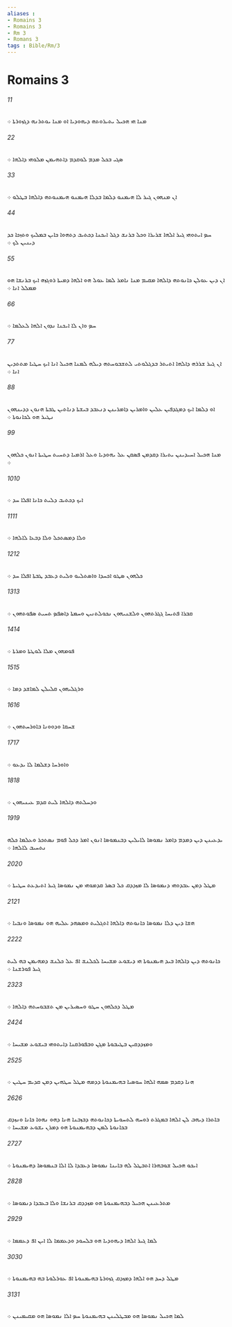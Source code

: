 ```yaml
---
aliases : 
- Romains 3
- Romains 3
- Rm 3
- Romans 3
tags : Bible/Rm/3
---
```


# Romains 3

###### 11
ܡܢܐ ܗܝ ܗܟܝܠ ܝܬܝܪܘܬܗ ܕܝܗܘܕܝܐ ܐܘ ܡܢܐ ܝܘܬܪܢܗ ܕܓܙܘܪܬܐ ܀
###### 22
ܤܓܝ ܒܟܠ ܡܕܡ ܠܘܩܕܡ ܕܐܬܗܝܡܢ ܡܠܘܗܝ ܕܐܠܗܐ ܀
###### 33
ܐܢ ܡܢܗܘܢ ܓܝܪ ܠܐ ܗܝܡܢܘ ܕܠܡܐ ܒܕܠܐ ܗܝܡܢܘ ܗܝܡܢܘܬܗ ܕܐܠܗܐ ܒܛܠܘ ܀
###### 44
ܚܤ ܐܝܬܘܗܝ ܓܝܪ ܐܠܗܐ ܫܪܝܪܐ ܘܟܠ ܒܪܢܫ ܕܓܠ ܐܝܟܢܐ ܕܟܬܝܒ ܕܬܗܘܐ ܟܐܝܢ ܒܡܠܝܟ ܘܬܙܟܐ ܟܕ ܕܝܢܝܢ ܠܟ ܀
###### 55
ܐܢ ܕܝܢ ܥܘܠܢ ܟܐܢܘܬܗ ܕܐܠܗܐ ܡܩܝܡ ܡܢܐ ܢܐܡܪ ܠܡܐ ܥܘܠ ܗܘ ܐܠܗܐ ܕܡܝܬܐ ܪܘܓܙܗ ܐܝܟ ܒܪܢܫܐ ܗܘ ܡܡܠܠ ܐܢܐ ܀
###### 66
ܚܤ ܘܐܢ ܠܐ ܐܝܟܢܐ ܢܕܘܢ ܐܠܗܐ ܠܥܠܡܐ ܀
###### 77
ܐܢ ܓܝܪ ܫܪܪܗ ܕܐܠܗܐ ܐܬܝܬܪ ܒܕܓܠܘܬܝ ܠܬܫܒܘܚܬܗ ܕܝܠܗ ܠܡܢܐ ܗܟܝܠ ܐܢܐ ܐܝܟ ܚܛܝܐ ܡܬܬܕܝܢ ܐܢܐ ܀
###### 88
ܐܘ ܕܠܡܐ ܐܝܟ ܕܡܓܕܦܝܢ ܥܠܝܢ ܘܐܡܪܝܢ ܕܐܡܪܝܢܢ ܕܢܥܒܕ ܒܝܫܬܐ ܕܢܐܬܝܢ ܛܒܬܐ ܗܢܘܢ ܕܕܝܢܗܘܢ ܢܛܝܪ ܗܘ ܠܟܐܢܘܬܐ ܀
###### 99
ܡܢܐ ܗܟܝܠ ܐܚܝܕܝܢܢ ܝܬܝܪܐ ܕܩܕܡܢ ܦܤܩܢ ܥܠ ܝܗܘܕܝܐ ܘܥܠ ܐܪܡܝܐ ܕܬܚܝܬ ܚܛܝܬܐ ܐܢܘܢ ܟܠܗܘܢ ܀
###### 1010
ܐܝܟ ܕܟܬܝܒ ܕܠܝܬ ܟܐܢܐ ܐܦܠܐ ܚܕ ܀
###### 1111
ܘܠܐ ܕܡܤܬܟܠ ܘܠܐ ܕܒܥܐ ܠܐܠܗܐ ܀
###### 1212
ܟܠܗܘܢ ܤܛܘ ܐܟܚܕܐ ܘܐܤܬܠܝܘ ܘܠܝܬ ܕܥܒܕ ܛܒܬܐ ܐܦܠܐ ܚܕ ܀
###### 1313
ܩܒܪܐ ܦܬܝܚܐ ܓܓܪܬܗܘܢ ܘܠܫܢܝܗܘܢ ܢܟܘܠܬܢܝܢ ܘܚܡܬܐ ܕܐܤܦܤ ܬܚܝܬ ܤܦܘܬܗܘܢ ܀
###### 1414
ܦܘܡܗܘܢ ܡܠܐ ܠܘܛܬܐ ܘܡܪܬܐ ܀
###### 1515
ܘܪܓܠܝܗܘܢ ܩܠܝܠܢ ܠܡܐܫܕ ܕܡܐ ܀
###### 1616
ܫܚܩܐ ܘܕܘܘܢܐ ܒܐܘܪܚܬܗܘܢ ܀
###### 1717
ܘܐܘܪܚܐ ܕܫܠܡܐ ܠܐ ܝܕܥܘ ܀
###### 1818
ܘܕܚܠܬܗ ܕܐܠܗܐ ܠܝܬ ܩܕܡ ܥܝܢܝܗܘܢ ܀
###### 1919
ܝܕܥܝܢܢ ܕܝܢ ܕܡܕܡ ܕܐܡܪ ܢܡܘܤܐ ܠܐܝܠܝܢ ܕܒܢܡܘܤܐ ܐܢܘܢ ܐܡܪ ܕܟܠ ܦܘܡ ܢܤܬܟܪ ܘܥܠܡܐ ܟܠܗ ܢܬܚܝܒ ܠܐܠܗܐ ܀
###### 2020
ܡܛܠ ܕܡܢ ܥܒܕܘܗܝ ܕܢܡܘܤܐ ܠܐ ܡܙܕܕܩ ܟܠ ܒܤܪ ܩܕܡܘܗܝ ܡܢ ܢܡܘܤܐ ܓܝܪ ܐܬܝܕܥܬ ܚܛܝܬܐ ܀
###### 2121
ܗܫܐ ܕܝܢ ܕܠܐ ܢܡܘܤܐ ܟܐܢܘܬܗ ܕܐܠܗܐ ܐܬܓܠܝܬ ܘܡܤܗܕ ܥܠܝܗ ܗܘ ܢܡܘܤܐ ܘܢܒܝܐ ܀
###### 2222
ܟܐܢܘܬܗ ܕܝܢ ܕܐܠܗܐ ܒܝܕ ܗܝܡܢܘܬܐ ܗܝ ܕܝܫܘܥ ܡܫܝܚܐ ܠܟܠܢܫ ܐܦ ܥܠ ܟܠܢܫ ܕܡܗܝܡܢ ܒܗ ܠܝܬ ܓܝܪ ܦܘܪܫܢܐ ܀
###### 2323
ܡܛܠ ܕܟܠܗܘܢ ܚܛܘ ܘܚܤܝܪܝܢ ܡܢ ܬܫܒܘܚܬܗ ܕܐܠܗܐ ܀
###### 2424
ܘܡܙܕܕܩܝܢ ܒܛܝܒܘܬܐ ܡܓܢ ܘܒܦܘܪܩܢܐ ܕܐܝܬܘܗܝ ܒܝܫܘܥ ܡܫܝܚܐ ܀
###### 2525
ܗܢܐ ܕܩܕܡ ܤܡܗ ܐܠܗܐ ܚܘܤܝܐ ܒܗܝܡܢܘܬܐ ܕܕܡܗ ܡܛܠ ܚܛܗܝܢ ܕܡܢ ܩܕܝܡ ܚܛܝܢ ܀
###### 2626
ܒܐܬܪܐ ܕܝܗܒ ܠܢ ܐܠܗܐ ܒܡܓܪܬ ܪܘܚܗ ܠܬܚܘܝܬܐ ܕܟܐܢܘܬܗ ܕܒܙܒܢܐ ܗܢܐ ܕܗܘ ܢܗܘܐ ܟܐܢܐ ܘܢܙܕܩ ܒܟܐܢܘܬܐ ܠܡܢ ܕܒܗܝܡܢܘܬܐ ܗܘ ܕܡܪܢ ܝܫܘܥ ܡܫܝܚܐ ܀
###### 2727
ܐܝܟܘ ܗܟܝܠ ܫܘܒܗܪܐ ܐܬܒܛܠ ܠܗ ܒܐܝܢܐ ܢܡܘܤܐ ܕܥܒܕܐ ܠܐ ܐܠܐ ܒܢܡܘܤܐ ܕܗܝܡܢܘܬܐ ܀
###### 2828
ܡܬܪܥܝܢܢ ܗܟܝܠ ܕܒܗܝܡܢܘܬܐ ܗܘ ܡܙܕܕܩ ܒܪܢܫܐ ܘܠܐ ܒܥܒܕܐ ܕܢܡܘܤܐ ܀
###### 2929
ܠܡܐ ܓܝܪ ܐܠܗܐ ܕܝܗܘܕܝܐ ܗܘ ܒܠܚܘܕ ܘܕܥܡܡܐ ܠܐ ܐܝܢ ܐܦ ܕܥܡܡܐ ܀
###### 3030
ܡܛܠ ܕܚܕ ܗܘ ܐܠܗܐ ܕܡܙܕܩ ܓܙܘܪܬܐ ܒܗܝܡܢܘܬܐ ܐܦ ܥܘܪܠܘܬܐ ܒܗ ܒܗܝܡܢܘܬܐ ܀
###### 3131
ܠܡܐ ܗܟܝܠ ܢܡܘܤܐ ܗܘ ܡܒܛܠܝܢܢ ܒܗܝܡܢܘܬܐ ܚܤ ܐܠܐ ܢܡܘܤܐ ܗܘ ܡܩܝܡܝܢܢ ܀
